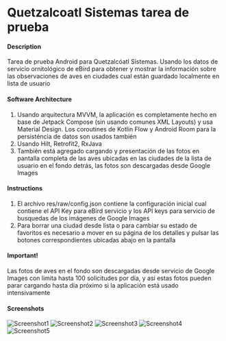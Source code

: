 # Quetzalcoatl Sistemas tarea de prueba

#### Description
Tarea de prueba Android para Quetzalcóatl Sistemas. Usando los datos de servicio ornitológico de eBird para obtener y mostrar la información sobre las observaciones de aves en ciudades cual están guardado localmente en lista de usuario

#### Software Architecture
1. Usando arquitectura MVVM, la aplicación es completamente hecho en base de Jetpack Compose (sin usando comunes XML Layouts) y usa Material Design. Los coroutines de Kotlin Flow y Android Room para la persisténcia de datos son usados también
2. Usando Hilt, Retrofit2, RxJava
3. También está agregado cargando y presentación de las fotos en pantalla completa de las aves ubicadas en las ciudades de la lista de usuario en el fondo detrás, las fotos son descargadas desde Google Images

#### Instructions

1. El archivo res/raw/config.json contiene la configuración inicial cual contiene el API Key para eBird servicio y los API keys para servicio de busquedas de los imágenes de Google Images
2. Para borrar una ciudad desde lista o para cambiar su estado de favoritos es necesario a mover en su página de los detalles y pulsar las botones correspondientes ubicadas abajo en la pantalla

#### Important!

Las fotos de aves en el fondo son descargadas desde servicio de Google Images con limita hasta 100 solicitudes por día, y así estas fotos pueden parar cargando hasta día próximo si la aplicación está usado intensivamente

#### Screenshots
![Screenshot1](Screenshot1.jpg)
![Screenshot2](Screenshot2.jpg)
![Screenshot3](Screenshot3.jpg)
![Screenshot4](Screenshot4.jpg)
![Screenshot5](Screenshot5.jpg)